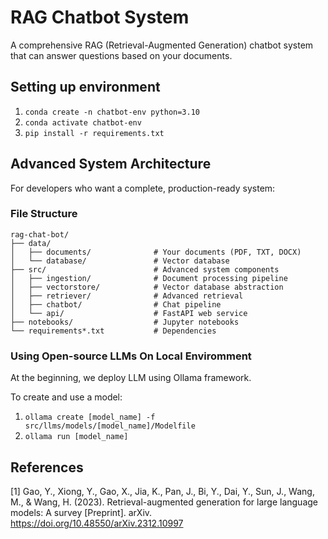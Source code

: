 # RAG Chatbot System

A comprehensive RAG (Retrieval-Augmented Generation) chatbot system that can answer questions based on your documents.

## Setting up environment
1. `conda create -n chatbot-env python=3.10`
2. `conda activate chatbot-env`
3. `pip install -r requirements.txt`

## Advanced System Architecture

For developers who want a complete, production-ready system:

### File Structure
```
rag-chat-bot/
├── data/
│   ├── documents/              # Your documents (PDF, TXT, DOCX)
│   └── database/               # Vector database
├── src/                        # Advanced system components
│   ├── ingestion/              # Document processing pipeline
│   ├── vectorstore/            # Vector database abstraction
│   ├── retriever/              # Advanced retrieval
│   ├── chatbot/                # Chat pipeline
│   └── api/                    # FastAPI web service
├── notebooks/                  # Jupyter notebooks
└── requirements*.txt           # Dependencies
```

### Using Open-source LLMs On Local Enviromment

At the beginning, we deploy LLM using Ollama framework.

To create and use a model:
1. `ollama create [model_name] -f src/llms/models/[model_name]/Modelfile`
2. `ollama run [model_name]`

## References

[1] Gao, Y., Xiong, Y., Gao, X., Jia, K., Pan, J., Bi, Y., Dai, Y., Sun, J., Wang, M., & Wang, H. (2023). Retrieval-augmented generation for large language models: A survey [Preprint]. arXiv. https://doi.org/10.48550/arXiv.2312.10997